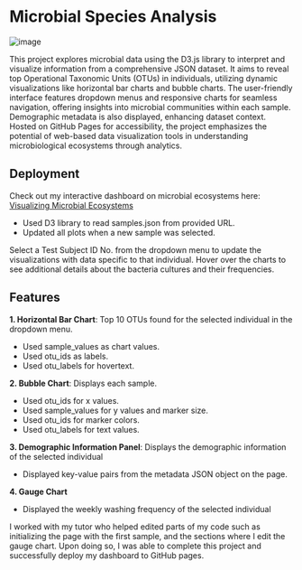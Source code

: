 # Microbial Species Analysis

![image](https://github.com/paoloarciaga/belly-button-challenge/assets/60936744/3a2472f7-78de-487d-91fd-405e8fa167d2)


This project explores microbial data using the D3.js library to interpret and visualize information from a comprehensive JSON dataset. It aims to reveal top Operational Taxonomic Units (OTUs) in individuals, utilizing dynamic visualizations like horizontal bar charts and bubble charts. The user-friendly interface features dropdown menus and responsive charts for seamless navigation, offering insights into microbial communities within each sample. Demographic metadata is also displayed, enhancing dataset context. Hosted on GitHub Pages for accessibility, the project emphasizes the potential of web-based data visualization tools in understanding microbiological ecosystems through analytics.

## Deployment
Check out my interactive dashboard on microbial ecosystems here: [Visualizing Microbial Ecosystems](https://paoloarciaga.github.io/belly-button-challenge/)

- Used D3 library to read samples.json from provided URL. 
- Updated all plots when a new sample was selected.

Select a Test Subject ID No. from the dropdown menu to update the visualizations with data specific to that individual.
Hover over the charts to see additional details about the bacteria cultures and their frequencies.

## Features 

**1. Horizontal Bar Chart**: Top 10 OTUs found for the selected individual in the dropdown menu.
  - Used sample_values as chart values.
  - Used otu_ids as labels.
  - Used otu_labels for hovertext.

**2. Bubble Chart**: Displays each sample.
  - Used otu_ids for x values.
  - Used sample_values for y values and marker size.
  - Used otu_ids for marker colors.
  - Used otu_labels for text values.

**3. Demographic Information Panel**: Displays the demographic information of the selected individual
  - Displayed key-value pairs from the metadata JSON object on the page.

**4. Gauge Chart**
  - Displayed the weekly washing frequency of the selected individual

I worked with my tutor who helped edited parts of my code such as initializing the page with the first sample, and the sections where I edit the gauge chart. Upon doing so, I was able to complete this project and successfully deploy my dashboard to GitHub pages. 
